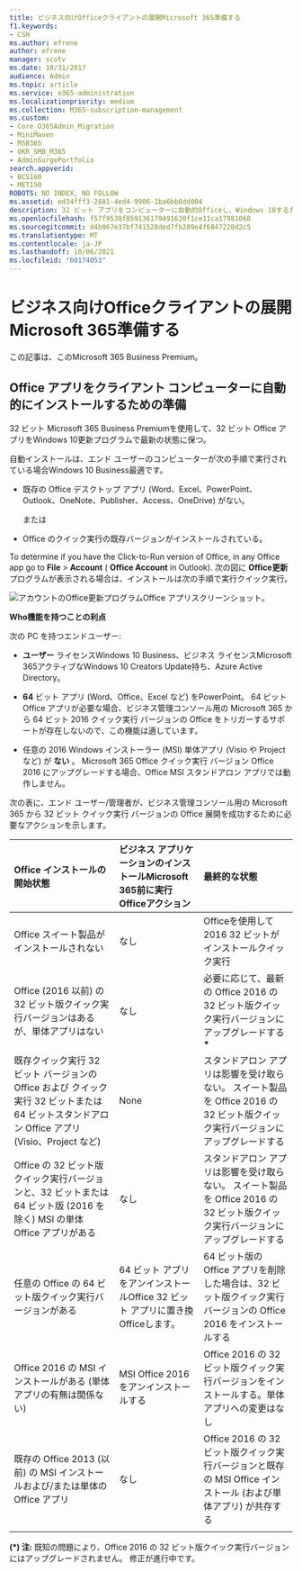 ```yaml
---
title: ビジネス向けOfficeクライアントの展開Microsoft 365準備する
f1.keywords:
- CSH
ms.author: efrene
author: efrene
manager: scotv
ms.date: 10/31/2017
audience: Admin
ms.topic: article
ms.service: o365-administration
ms.localizationpriority: medium
ms.collection: M365-subscription-management
ms.custom:
- Core_O365Admin_Migration
- MiniMaven
- MSB365
- OKR_SMB_M365
- AdminSurgePortfolio
search.appverid:
- BCS160
- MET150
ROBOTS: NO INDEX, NO FOLLOW
ms.assetid: ed34fff3-2881-4ed4-9906-1ba6bb8dd804
description: 32 ビット アプリをコンピューターに自動的Officeし、Windows 10する方法について学習します。
ms.openlocfilehash: f57f9538f859136179491620f1ce11ca17981068
ms.sourcegitcommit: d4b867e37bf741528ded7fb289e4f6847228d2c5
ms.translationtype: MT
ms.contentlocale: ja-JP
ms.lasthandoff: 10/06/2021
ms.locfileid: "60174053"
---
```

# <a name="prepare-for-office-client-deployment-by-microsoft-365-for-business"></a>ビジネス向けOfficeクライアントの展開Microsoft 365準備する

この記事は、このMicrosoft 365 Business Premium。

## <a name="prepare-to-automatically-install-office-apps-to-client-computers"></a>Office アプリをクライアント コンピューターに自動的にインストールするための準備

32 ビット Microsoft 365 Business Premiumを使用して、32 ビット Office アプリをWindows 10更新プログラムで最新の状態に保つ。
  
自動インストールは、エンド ユーザーのコンピューターが次の手順で実行されている場合Windows 10 Business最適です。
  
- 既存の Office デスクトップ アプリ (Word、Excel、PowerPoint、Outlook、OneNote、Publisher、Access、OneDrive) がない。
    
    または
    
- Office のクイック実行の既存バージョンがインストールされている。
    
To determine if you have the Click-to-Run version of Office, in any Office app go to **File** \> **Account** ( **Office Account** in Outlook). 次の図に **Office更新** プログラムが表示される場合は、インストールは次の手順で実行クイック実行。 
  
![アカウントのOffice更新プログラムOffice アプリスクリーンショット。](../../media/e3439380-fa43-4ed6-ae5d-64851c297df5.png)
  
 **Who機能を持つことの利点**
  
次の PC を持つエンドユーザー:
  
- **ユーザー** ライセンスWindows 10 Business、ビジネス ライセンスMicrosoft 365アクティブなWindows 10 Creators Update持ち、Azure Active Directory。 
    
- **64** ビット アプリ (Word、Office、Excel など) をPowerPoint。 64 ビット Office アプリが必要な場合、ビジネス管理コンソール用の Microsoft 365 から 64 ビット 2016 クイック実行 バージョンの Office をトリガーするサポートが存在しないので、この機能は適しています。 
    
- 任意の 2016 Windows インストーラー (MSI) 単体アプリ (Visio や Project など) が **ない** 。 Microsoft 365 Office クイック実行 バージョン Office 2016 にアップグレードする場合、Office MSI スタンドアロン アプリでは動作しません。 
    
次の表に、エンド ユーザー/管理者が、ビジネス管理コンソール用の Microsoft 365 から 32 ビット クイック実行 バージョンの Office 展開を成功するために必要なアクションを示します。<br/>


|Office インストールの開始状態|ビジネス アプリケーションのインストールMicrosoft 365前に実行Officeアクション|最終的な状態|
|:-----|:-----|:-----|
|Office スイート製品がインストールされない  <br/> |なし  <br/> |Officeを使用して 2016 32 ビットがインストールクイック実行  <br/> |
|Office (2016 以前) の 32 ビット版クイック実行バージョンはあるが、単体アプリはない  <br/> |なし  <br/> |必要に応じて、最新の Office 2016 の 32 ビット版クイック実行バージョンにアップグレードする **\*** <br/> |
|既存クイック実行 32 ビット バージョンの Office および クイック実行 32 ビットまたは 64 ビットスタンドアロン Office アプリ (Visio、Project など)  <br/> |None  <br/> |スタンドアロン アプリは影響を受け取らない。 スイート製品を Office 2016 の 32 ビット版クイック実行バージョンにアップグレードする  <br/> |
|Office の 32 ビット版クイック実行バージョンと、32 ビットまたは 64 ビット版 (2016 を除く) MSI の単体 Office アプリがある  <br/> |なし  <br/> |スタンドアロン アプリは影響を受け取らない。 スイート製品を Office 2016 の 32 ビット版クイック実行バージョンにアップグレードする  <br/> |
|任意の Office の 64 ビット版クイック実行バージョンがある  <br/> |64 ビット アプリをアンインストールOffice 32 ビット アプリに置き換Officeします。  <br/> |64 ビット版の Office アプリを削除した場合は、32 ビット版クイック実行バージョンの Office 2016 をインストールする  <br/> |
|Office 2016 の MSI インストールがある (単体アプリの有無は関係ない)  <br/> |MSI Office 2016 をアンインストールする  <br/> |Office 2016 の 32 ビット版クイック実行バージョンをインストールする。単体アプリへの変更はなし  <br/> |
|既存の Office 2013 (以前) の MSI インストールおよび/または単体の Office アプリ  <br/> |なし  <br/> |Office 2016 の 32 ビット版クイック実行バージョンと既存の MSI Office インストール (および単体アプリ) が共存する  <br/> |
||||
   
 **(\*) 注:** 既知の問題により、Office 2016 の 32 ビット版クイック実行バージョンにはアップグレードされません。 修正が進行中です。 
  
